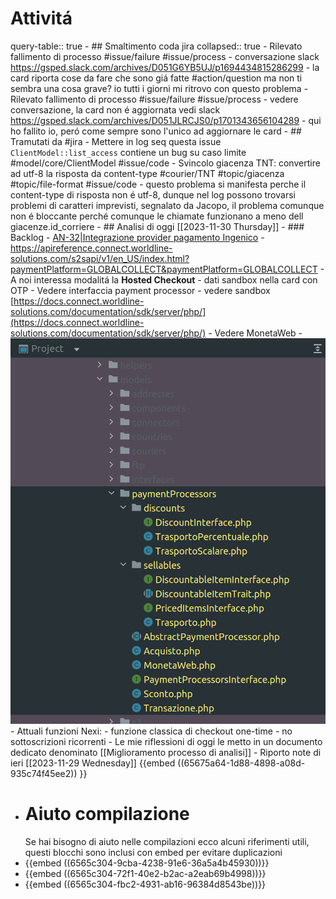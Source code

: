 # Attivitá
query-table:: true
	- ## Smaltimento coda jira
	  collapsed:: true
		- Rilevato fallimento di processo #issue/failure #issue/process
			- conversazione slack https://gsped.slack.com/archives/D051G6YB5UJ/p1694434815286299
			- la card riporta cose da fare che sono giá fatte #action/question ma non ti sembra una cosa grave? io tutti i giorni mi ritrovo con questo problema
		- Rilevato fallimento di processo #issue/failure #issue/process
			- vedere conversazione, la card non é aggiornata vedi slack https://gsped.slack.com/archives/D051JLRCJS0/p1701343656104289
			- qui ho fallito io, peró come sempre sono l'unico ad aggiornare le card
	- ## Tramutati da #jira
		- Mettere in log seq questa issue `ClientModel::list_access` contiene un bug su caso limite #model/core/ClientModel #issue/code
		- Svincolo giacenza TNT: convertire ad utf-8 la risposta da content-type #courier/TNT #topic/giacenza #topic/file-format #issue/code
			- questo problema si manifesta perche il content-type di risposta non é utf-8, dunque nel log possono trovarsi problemi di caratteri imprevisti, segnalato da Jacopo, il problema comunque non é bloccante perché comunque le chiamate funzionano a meno dell giacenze.id_corriere
	- ## Analisi di oggi [[2023-11-30 Thursday]]
		- ### Backlog
			- [AN-32|Integrazione provider pagamento Ingenico](https://gsped.atlassian.net/browse/AN-32)
				- https://apireference.connect.worldline-solutions.com/s2sapi/v1/en_US/index.html?paymentPlatform=GLOBALCOLLECT&paymentPlatform=GLOBALCOLLECT
				- A noi interessa modalitá la **Hosted Checkout**
				- dati sandbox nella card con OTP
				- Vedere interfaccia payment processor
				- vedere sandbox [https://docs.connect.worldline-solutions.com/documentation/sdk/server/php/](https://docs.connect.worldline-solutions.com/documentation/sdk/server/php/)
				- Vedere MonetaWeb
					- ![image.png](../assets/image_1701350885289_0.png)
					- Attuali funzioni Nexi:
						- funzione classica di checkout one-time
						- no sottoscrizioni ricorrenti
		- Le mie riflessioni di oggi le metto in un documento dedicato denominato [[Miglioramento processo di analisi]]
		- Riporto note di ieri [[2023-11-29 Wednesday]]
		  {{embed ((65675a64-1d88-4898-a08d-935c74f45ee2)) }}
- # Aiuto compilazione
  Se hai bisogno di aiuto nelle compilazioni ecco alcuni riferimenti utili, questi blocchi sono inclusi con embed per evitare duplicazioni
- {{embed ((6565c304-9cba-4238-91e6-36a5a4b45930))}}
- {{embed ((6565c304-72f1-40e2-b2ac-a2eab69b4998))}}
- {{embed ((6565c304-fbc2-4931-ab16-96384d8543be))}}